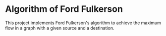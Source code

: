 # Algorithm of Ford Fulkerson
This project implements Ford Fulkerson's algorithm to achieve the maximum flow in a graph with a given source and a destination.
